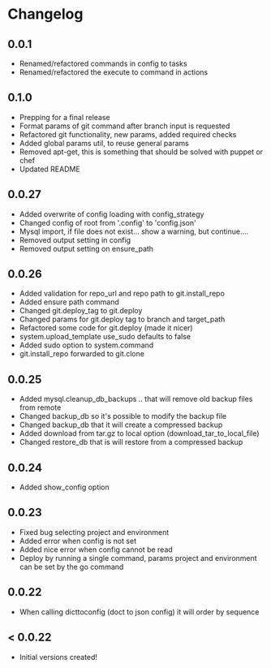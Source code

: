 # Changelog
## 0.0.1
-	Renamed/refactored commands in config to tasks
- 	Renamed/refactored the execute to command in actions

## 0.1.0
-	Prepping for a final release
-	Format params of git command after branch input is requested
-	Refactored git functionality, new params, added required checks
- 	Added global params util, to reuse general params
-	Removed apt-get, this is something that should be solved with puppet or chef
-	Updated README

## 0.0.27
- 	Added overwrite of config loading with config_strategy
-	Changed config of root from '.config' to 'config.json'
- 	Mysql import, if file does not exist... show a warning, but continue....
-	Removed output setting in config
-	Removed output setting on ensure_path

## 0.0.26
-	Added validation for repo_url and repo path to git.install_repo
- 	Added ensure path command
-	Changed git.deploy_tag to git.deploy
- 	Changed params for git.deploy tag to branch and target_path
-	Refactored some code for git.deploy (made it nicer)
-	system.upload_template use_sudo defaults to false
- 	Added sudo option to system.command
-	git.install_repo forwarded to git.clone

## 0.0.25
- 	Added mysql.cleanup_db_backups .. that will remove old backup files from remote
- 	Changed backup_db so it's possible to modify the backup file
-	Changed backup_db that it will create a compressed backup
- 	Added download from tar.gz to local option (download_tar_to_local_file)
-	Changed restore_db that is will restore from a compressed backup

## 0.0.24
- 	Added show_config option

## 0.0.23
-	Fixed bug selecting project and environment
-	Added error when config is not set
-	Added nice error when config cannot be read
-	Deploy by running a single command, params project and environment can be set by the go command

## 0.0.22
-	When calling dicttoconfig (doct to json config) it will order by sequence


## < 0.0.22
-	Initial versions created!